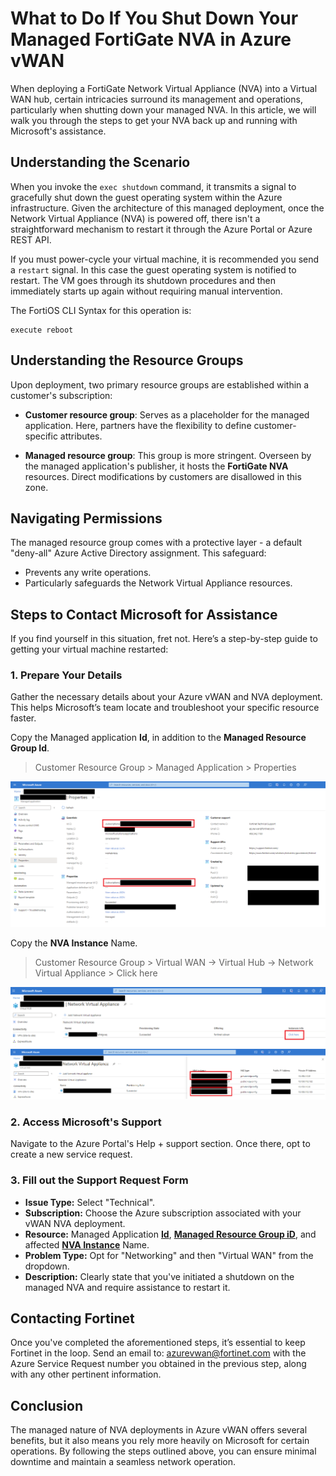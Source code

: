# What to Do If You Shut Down Your Managed FortiGate NVA in Azure vWAN

When deploying a FortiGate Network Virtual Appliance (NVA) into a Virtual WAN hub, certain intricacies surround its management and operations, particularly when shutting down your managed NVA. In this article, we will walk you through the steps to get your NVA back up and running with Microsoft's assistance.

## Understanding the Scenario

When you invoke the `exec shutdown` command, it transmits a signal to gracefully shut down the guest operating system within the Azure infrastructure. Given the architecture of this managed deployment, once the Network Virtual Appliance (NVA) is powered off, there isn't a straightforward mechanism to restart it through the Azure Portal or Azure REST API.

If you must power-cycle your virtual machine, it is recommended you send a `restart` signal. In this case the guest operating system is notified to restart. The VM goes through its shutdown procedures and then immediately starts up again without requiring manual intervention.

The FortiOS CLI Syntax for this operation is:

```
execute reboot
```

## Understanding the Resource Groups

Upon deployment, two primary resource groups are established within a customer's subscription:

- **Customer resource group**: Serves as a placeholder for the managed application. Here, partners have the flexibility to define customer-specific attributes.

- **Managed resource group**: This group is more stringent. Overseen by the managed application's publisher, it  hosts the **FortiGate NVA** resources. Direct modifications by customers are disallowed in this zone.

## Navigating Permissions

The managed resource group comes with a protective layer - a default "deny-all" Azure Active Directory assignment. This safeguard:

- Prevents any write operations.
- Particularly safeguards the Network Virtual Appliance resources.

## Steps to Contact Microsoft for Assistance

If you find yourself in this situation, fret not. Here’s a step-by-step guide to getting your virtual machine restarted:

### 1. Prepare Your Details

Gather the necessary details about your Azure vWAN and NVA deployment. This helps Microsoft’s team locate and troubleshoot your specific resource faster.

Copy the Managed application **Id**, in addition to the **Managed Resource Group Id**.

> Customer Resource Group > Managed Application > Properties

![ManagedApplicationProperties](https://raw.githubusercontent.com/AJLab-GH/Azure-vWAN-FAQ/main/Images/vWAN-ID-Screenshot.png)

Copy the **NVA Instance** Name.

> Customer Resource Group > Virtual WAN -> Virtual Hub -> Network Virtual Appliance > Click here

![NVAName](https://raw.githubusercontent.com/AJLab-GH/Azure-vWAN-FAQ/main/Images/InstanceInfo.png)
![NVAInstanceName](https://raw.githubusercontent.com/AJLab-GH/Azure-vWAN-FAQ/main/Images/NVAInstanceInfo.png)

### 2. Access Microsoft's Support

Navigate to the Azure Portal's Help + support section. Once there, opt to create a new service request.

### 3. Fill out the Support Request Form

- **Issue Type:** Select "Technical".
- **Subscription:** Choose the Azure subscription associated with your vWAN NVA deployment.
- **Resource:** Managed Application [**Id**](https://raw.githubusercontent.com/AJLab-GH/Azure-vWAN-FAQ/main/Images/vWAN-ID-Screenshot.png), [**Managed Resource Group iD**](https://raw.githubusercontent.com/AJLab-GH/Azure-vWAN-FAQ/main/Images/vWAN-ID-Screenshot.png), and affected [**NVA Instance**](https://raw.githubusercontent.com/AJLab-GH/Azure-vWAN-FAQ/main/Images/NVAInstanceInfo.png) Name.
- **Problem Type:** Opt for "Networking" and then "Virtual WAN" from the dropdown.
- **Description:** Clearly state that you've initiated a shutdown on the managed NVA and require assistance to restart it.

## Contacting Fortinet

Once you've completed the aforementioned steps, it’s essential to keep Fortinet in the loop. Send an email to: [azurevwan@fortinet.com](mailto:azurevwan@fortinet.com) with the Azure Service Request number you obtained in the previous step, along with any other pertinent information.

## Conclusion

The managed nature of NVA deployments in Azure vWAN offers several benefits, but it also means you rely more heavily on Microsoft for certain operations. By following the steps outlined above, you can ensure minimal downtime and maintain a seamless network operation.